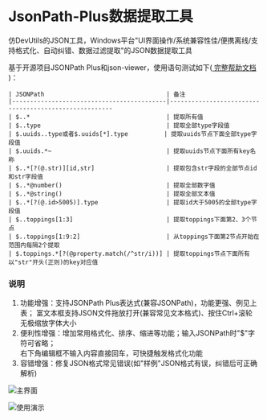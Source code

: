 # JsonPath-Plus数据提取工具
仿DevUtils的JSON工具，Windows平台"UI界面操作/系统兼容性佳/便携离线/支持格式化、自动纠错、数据过滤提取"的JSON数据提取工具

基于开源项目JSONPath Plus和json-viewer，使用语句测试如下([ 完整帮助文档 ](https://jsonpath-plus.github.io/JSONPath/docs/ts/index.html))：
```
| JSONPath                                  | 备注                                                 
|-------------------------------------------|------------------------------------------------------
| $..*                                      | 提取所有值                                           
| $..type                                   | 提取全部type字段值                                   
| $.uuids..type或者$.uuids[*].type          | 提取uuids节点下面全部type字段值                   
| $.uuids.*~                                | 提取uuids节点下面所有key名称                         
| $..*[?(@.str)][id,str]                    | 提取包含str字段的全部节点id和str字段值               
| $..*@number()                             | 提取全部数字值                                       
| $..*@string()                             | 提取全部文本值                                 
| $..*[?(@.id>5005)].type                   | 提取id大于5005的全部type字段值                       
| $..toppings[1:3]                          | 提取toppings下面第2、3个节点                         
| $..toppings[1:9:2]                        | 从toppings下面第2节点开始在范围内每隔2个提取         
| $.toppings.*[?(@property.match(/^str/i))] | 提取toppings节点下面所有以"str"开头(正则)的key对应值 
```

### 说明
1. 功能增强：支持JSONPath Plus表达式(兼容JSONPath)，功能更强、例见上表；
   富文本框支持JSON文件拖放打开(兼容常见文本格式)、按住Ctrl+滚轮 无极缩放字体大小
2. 便利性增强：增加常用格式化、排序、缩进等功能；输入JSONPath时"$"字符可省略；  
   右下角编辑框不输入内容直接回车，可快捷触发格式化功能  
3. 容错增强：修复JSON格式常见错误(如"样例"JSON格式有误，纠错后可正确解析)

![主界面](https://github.com/playGitboy/JsonPath-Tool/blob/main/img/%E4%B8%BB%E7%95%8C%E9%9D%A2.png)

![使用演示](https://github.com/playGitboy/JsonPath-Tool/blob/main/img/%E6%BC%94%E7%A4%BA.gif)
